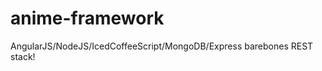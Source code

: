 anime-framework
===============

AngularJS/NodeJS/IcedCoffeeScript/MongoDB/Express barebones REST stack!
